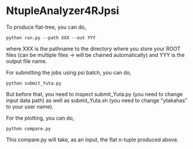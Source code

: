 # NtupleAnalyzer4RJpsi

To produce flat-tree, you can do, 

``python run.py --path XXX --out YYY``

where XXX is the pathname to the directory where you store your ROOT files (can be multiple files -> will be chained automatically) and YYY is the output file name. 

For submitting the jobs using psi batch, you can do, 

``python submit_Yuta.py``

But before that, you need to inspect submit_Yuta.py (you need to change input data path) as well as submit_Yuta.sh (you need to change "ytakahas" to your user name).


For the plotting, you can do,

``python compare.py``

This compare.py will take, as an input, the flat n-tuple produced above. 
